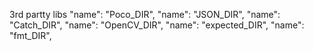 

3rd partty libs
          "name": "Poco_DIR",
          "name": "JSON_DIR",
          "name": "Catch_DIR",
          "name": "OpenCV_DIR",
          "name": "expected_DIR",
          "name": "fmt_DIR",